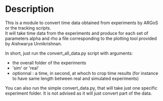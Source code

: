 # Description
This is a module to convert time data obtained from experiments by ARGoS or the tracking scripts.    
It will take time data from the experiments and produce for each set of parameters alpha and rho a file corresponding to the plotting tool provided by Aishwarya Unnikrishnan. 

In short, just run the convert_all_data.py script with arguments:
- the overall folder of the experiments
- 'sim' or 'real'
- optionnal : a time, in second, at whoch to crop time results (for instance to have same length between real and simulated experiments) 

You can also run the simple convert_data.py, that will take just one specific experiment folder. It is not advised as it will just convert part of the data.

